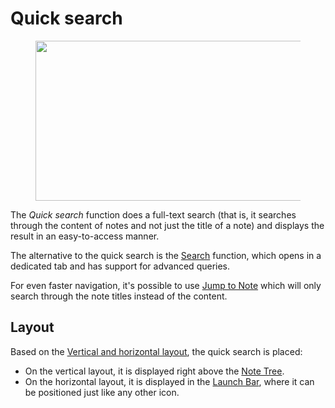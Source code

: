 # Quick search
<figure class="image image-style-align-center"><img style="aspect-ratio:659/256;" src="Quick search_image.png" width="659" height="256"></figure>

The _Quick search_ function does a full-text search (that is, it searches through the content of notes and not just the title of a note) and displays the result in an easy-to-access manner.

The alternative to the quick search is the <a class="reference-link" href="Search.md">Search</a> function, which opens in a dedicated tab and has support for advanced queries.

For even faster navigation, it's possible to use <a class="reference-link" href="Jump%20to.md">Jump to Note</a> which will only search through the note titles instead of the content.

## Layout

Based on the <a class="reference-link" href="../UI%20Elements/Vertical%20and%20horizontal%20layout.md">Vertical and horizontal layout</a>, the quick search is placed:

*   On the vertical layout, it is displayed right above the <a class="reference-link" href="../UI%20Elements/Note%20Tree.md">Note Tree</a>.
*   On the horizontal layout, it is displayed in the <a class="reference-link" href="../UI%20Elements/Launch%20Bar.md">Launch Bar</a>, where it can be positioned just like any other icon.